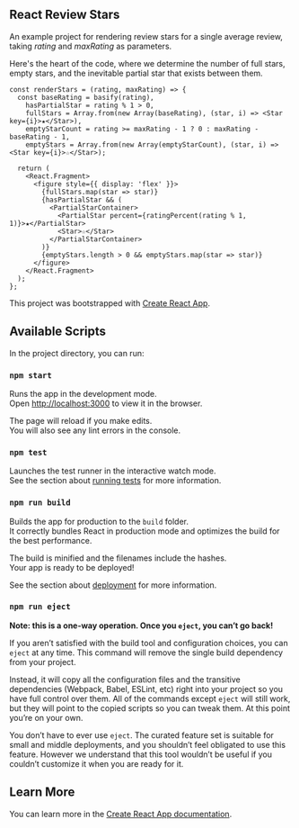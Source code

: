 ## React Review Stars

An example project for rendering review stars for a single average review, taking _rating_ and _maxRating_ as parameters.

Here's the heart of the code, where we determine the number of full stars, empty stars, and the inevitable partial star that exists between them.

```JSX
const renderStars = (rating, maxRating) => {
  const baseRating = basify(rating),
    hasPartialStar = rating % 1 > 0,
    fullStars = Array.from(new Array(baseRating), (star, i) => <Star key={i}>★</Star>),
    emptyStarCount = rating >= maxRating - 1 ? 0 : maxRating - baseRating - 1,
    emptyStars = Array.from(new Array(emptyStarCount), (star, i) => <Star key={i}>☆</Star>);

  return (
    <React.Fragment>
      <figure style={{ display: 'flex' }}>
        {fullStars.map(star => star)}
        {hasPartialStar && (
          <PartialStarContainer>
            <PartialStar percent={ratingPercent(rating % 1, 1)}>★</PartialStar>
            <Star>☆</Star>
          </PartialStarContainer>
        )}
        {emptyStars.length > 0 && emptyStars.map(star => star)}
      </figure>
    </React.Fragment>
  );
};
```

This project was bootstrapped with [Create React App](https://github.com/facebook/create-react-app).

## Available Scripts

In the project directory, you can run:

### `npm start`

Runs the app in the development mode.<br>
Open [http://localhost:3000](http://localhost:3000) to view it in the browser.

The page will reload if you make edits.<br>
You will also see any lint errors in the console.

### `npm test`

Launches the test runner in the interactive watch mode.<br>
See the section about [running tests](https://facebook.github.io/create-react-app/docs/running-tests) for more information.

### `npm run build`

Builds the app for production to the `build` folder.<br>
It correctly bundles React in production mode and optimizes the build for the best performance.

The build is minified and the filenames include the hashes.<br>
Your app is ready to be deployed!

See the section about [deployment](https://facebook.github.io/create-react-app/docs/deployment) for more information.

### `npm run eject`

**Note: this is a one-way operation. Once you `eject`, you can’t go back!**

If you aren’t satisfied with the build tool and configuration choices, you can `eject` at any time. This command will remove the single build dependency from your project.

Instead, it will copy all the configuration files and the transitive dependencies (Webpack, Babel, ESLint, etc) right into your project so you have full control over them. All of the commands except `eject` will still work, but they will point to the copied scripts so you can tweak them. At this point you’re on your own.

You don’t have to ever use `eject`. The curated feature set is suitable for small and middle deployments, and you shouldn’t feel obligated to use this feature. However we understand that this tool wouldn’t be useful if you couldn’t customize it when you are ready for it.

## Learn More

You can learn more in the [Create React App documentation](https://facebook.github.io/create-react-app/docs/getting-started).
